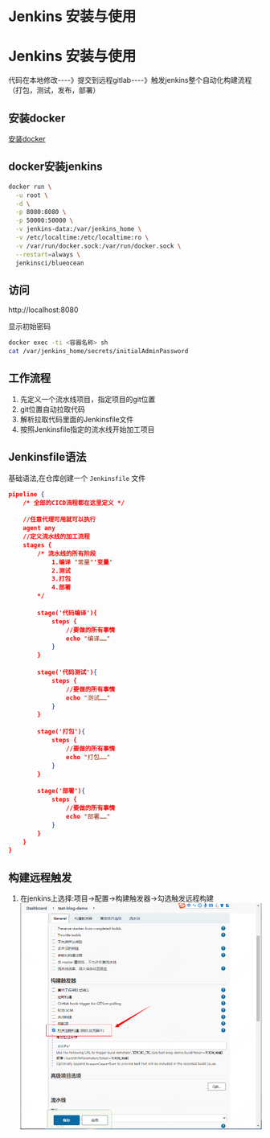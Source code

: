 # Jenkins 安装与使用


# Jenkins 安装与使用
代码在本地修改----》提交到远程gitlab----》触发jenkins整个自动化构建流程（打包，测试，发布，部署）  
  
## 安装docker
[安装docker](https://www.jobcher.com/docker/)

## docker安装jenkins

```sh
docker run \
  -u root \
  -d \
  -p 8080:8080 \
  -p 50000:50000 \
  -v jenkins-data:/var/jenkins_home \
  -v /etc/localtime:/etc/localtime:ro \
  -v /var/run/docker.sock:/var/run/docker.sock \
  --restart=always \
  jenkinsci/blueocean
```

## 访问
http://localhost:8080  
  
显示初始密码
```sh
docker exec -ti <容器名称> sh
cat /var/jenkins_home/secrets/initialAdminPassword
```

## 工作流程
1. 先定义一个流水线项目，指定项目的git位置
2. git位置自动拉取代码
3. 解析拉取代码里面的Jenkinsfile文件
4. 按照Jenkinsfile指定的流水线开始加工项目

## Jenkinsfile语法
基础语法,在仓库创建一个 `Jenkinsfile` 文件
```json
pipeline {
    /* 全部的CICD流程都在这里定义 */

    //任意代理可用就可以执行
    agent any
    //定义流水线的加工流程
    stages {
        /* 流水线的所有阶段
            1.编译 "常量"'变量'
            2.测试
            3.打包
            4.部署
        */

        stage('代码编译'){
            steps {
                //要做的所有事情
                echo "编译……"
            }
        }

        stage('代码测试'){
            steps {
                //要做的所有事情
                echo "测试……"
            }
        }

        stage('打包'){
            steps {
                //要做的所有事情
                echo "打包……"
            }
        }

        stage('部署'){
            steps {
                //要做的所有事情
                echo "部署……"
            }
        }
    }
}
```

## 构建远程触发
1. 在jenkins上选择:项目->配置->构建触发器->勾选触发远程构建  
![远程触发](/images/jenkins.png)
